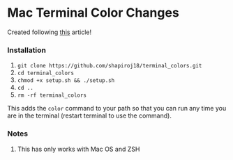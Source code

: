 # Mac Terminal Color Changes

Created following [this](https://scriptingosx.com/2019/12/random-terminal-background-colors/) article!

### Installation

1. `git clone https://github.com/shapiroj18/terminal_colors.git`
2. `cd terminal_colors`
3. `chmod +x setup.sh && ./setup.sh`
4. `cd ..`
5. `rm -rf terminal_colors`

This adds the `color` command to your path so that you can run any time you are in the terminal (restart terminal to use the command).

### Notes
1. This has only works with Mac OS and ZSH